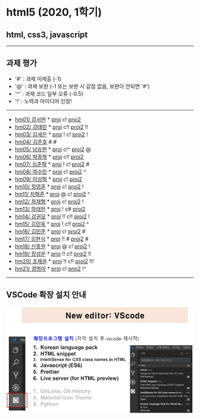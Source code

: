 # html5 (2020, 1학기)
## html, css3, javascript
---
## 과제 평가
- '#' : 과제 미제출 (-1)
- '@' : 과제 보완 (-1 또는 보완 시 감점 없음, 보완이 안되면 '#')
- '^' : 과제 코드 일부 오류 (-0.5)
- '!' : 노력과 아이디어 인정!

***
- [hm01/ 강서현](https://github.com/tjgus226/HM01) * [proj](http://chaos.inje.ac.kr:3030/hm/project/hm01/hm01_rpt01.html) c! [proj2](http://chaos.inje.ac.kr:3030/hm/project2/hm01/hm01_rpt02.html) 
- [hm02/ 강태민](https://github.com/Gangtaemin/hm02) * [proj](http://chaos.inje.ac.kr:3030/hm/project/hm02/hm02_rpt01.html) c!! [proj2](http://chaos.inje.ac.kr:3030/hm/project2/hm02/hm02_rpt02.html) !!
- [hm03/ 김세은](https://github.com/thdnwn/hm03) * [proj](http://chaos.inje.ac.kr:3030/hm/project/hm03/hm03_rpt01.html) ! c! [proj2](http://chaos.inje.ac.kr:3030/hm/project2/hm03/hm03_rpt02.html) !
- [hm04/ 김준호](https://github.com) # #
- [hm05/ 남승현](https://github.com/nam0914/HM05) * [proj](http://chaos.inje.ac.kr:3030/hm/project/hm05/hm05_rpt01.html) c!^ [proj2](http://chaos.inje.ac.kr:3030/hm/project2/hm05/hm05_rpt02.html) @
- [hm06/ 박종혁](https://github.com/Park-Jong-Hyeok/hm06) * [proj](http://chaos.inje.ac.kr:3030/hm/project/hm06/hm06_rpt01.html) c!! [proj2](http://chaos.inje.ac.kr:3030/hm/project2/hm06/hm06_rpt02.html)
- [hm07/ 심준혁](https://github.com/sjh1583/HM07) * [proj](http://chaos.inje.ac.kr:3030/hm/project/hm07/hm07_rpt01.html) ! c! [proj2](http://chaos.inje.ac.kr:3030/hm/project2/hm07/hm07_rpt02.html) #
- [hm08/ 여수민](https://github.com/yeo5578/hm08) * [proj](http://chaos.inje.ac.kr:3030/hm/project/hm08/hm08_rpt01.html) c! [proj2](http://chaos.inje.ac.kr:3030/hm/project2/hm08/hm08_rpt02.html) ^
- [hm09/ 이상혁](https://github.com/bsang50005/hm09) * [proj](http://chaos.inje.ac.kr:3030/hm/project/hm09/hm09_rpt01.html) c! [proj2](http://chaos.inje.ac.kr:3030/hm/project2/hm09/hm09_rpt02.html)
- [hm10/ 정영훈](https://github.com/jyhoon519/HM10) * [proj](http://chaos.inje.ac.kr:3030/hm/project/hm10/hm10_rpt01.html) c! [proj2](http://chaos.inje.ac.kr:3030/hm/project2/hm10/hm10_rpt02.html) !
- [hm11/ 차혁준](https://github.com/chahyeokjun/HM11) * [proj](http://chaos.inje.ac.kr:3030/hm/project/hm11/hm11_rpt01.html) @ c! [proj2](http://chaos.inje.ac.kr:3030/hm/project2/hm11/hm11_rpt02.html) ^
- [hm12/ 최재형](https://github.com/june6297/hm12) * [proj](http://chaos.inje.ac.kr:3030/hm/project/hm12/hm12_rpt01.html) c! [proj2](http://chaos.inje.ac.kr:3030/hm/project2/hm12/hm12_rpt02.html) !
- [hm13/ 하태헌](https://github.com/rnfrnfdl34/hm13) * [proj](http://chaos.inje.ac.kr:3030/hm/project/hm13/hm13_rpt01.html) ! c# [proj2](http://chaos.inje.ac.kr:3030/hm/project2/hm13/hm13_rpt02.html)
- [hm14/ 강권모](https://github.com/20161490/hm14) * [proj](http://chaos.inje.ac.kr:3030/hm/project/hm14/hm14_rpt01.html) !! c!! [proj2](http://chaos.inje.ac.kr:3030/hm/project2/hm14/hm14_rpt02.html) !
- [hm15/ 김민욱](https://github.com/poviea/hm15) * [proj](http://chaos.inje.ac.kr:3030/hm/project/hm15/hm15_rpt01.html) ! c!! [proj2](http://chaos.inje.ac.kr:3030/hm/project2/hm15/hm15_rpt02.html) ^
- [hm16/ 김민준](https://github.com/kaf829/hm16) * [proj](http://chaos.inje.ac.kr:3030/hm/project/hm16/hm16_rpt01.html) c! [proj2](http://chaos.inje.ac.kr:3030/hm/project2/hm16/hm16_rpt02.html) #
- [hm17/ 김현식](https://github.com/Khs98/HM17) * [proj](http://chaos.inje.ac.kr:3030/hm/project/hm17/hm17_rpt01.html) !! # [proj2](http://chaos.inje.ac.kr:3030/hm/project2/hm17/hm17_rpt02.html) #
- [hm18/ 신종원](https://github.com/jonogo/HM18) * [proj](http://chaos.inje.ac.kr:3030/hm/project/hm18/hm18_rpt01.html) @ c! [proj2](http://chaos.inje.ac.kr:3030/hm/project2/hm18/hm18_rpt02.html) !
- [hm19/ 장성운](https://github.com/SungUnJang/hm19) * [proj](http://chaos.inje.ac.kr:3030/hm/project/hm19/hm19_rpt01.html) !! c!! [proj2](http://chaos.inje.ac.kr:3030/hm/project2/hm19/hm19_rpt02.html) !!
- [hm20/ 조재윤](https://github.com/black98520/hm20) * [proj](http://chaos.inje.ac.kr:3030/hm/project/hm20/hm20_rpt01.html) !! c!! [proj2](http://chaos.inje.ac.kr:3030/hm/project2/hm20/hm20_rpt02.html) !!!
- [hm21/ 경명아](https://github.com/html21/hm21) * [proj](http://chaos.inje.ac.kr:3030/hm/project/hm21/hm21_rpt01.html) c! [proj2](http://chaos.inje.ac.kr:3030/hm/project2/hm21/hm21_rpt02.html) !^

***
## VSCode 확장 설치 안내

![VSCode 확장 설치 안내](https://github.com/Redwoods/html5/blob/master/vscode_extensions.png)

